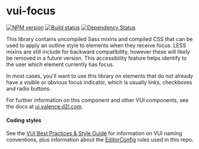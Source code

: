 # vui-focus
[![NPM version][npm-image]][npm-url]
[![Build status][ci-image]][ci-url]
[![Dependency Status][dependencies-image]][dependencies-url]

This library contains uncompiled Sass mixins and compiled CSS that can be used to apply an outline style to elements when they receive focus. LESS mixins are still include for backward compatibility, however these will likely be removed in a future version. This accessibility feature helps identify to the user which element currently has focus.

In most cases, you'll want to use this library on elements that do not already have a visible or obvious focus indicator, which is usually links, checkboxes and radio buttons.

For further information on this component and other VUI components, see the docs at [ui.valence.d2l.com](http://ui.valence.d2l.com/).

#### Coding styles
See the [VUI Best Practices & Style Guide](https://github.com/Brightspace/valence-ui-docs/wiki/Best-Practices-&-Style-Guide) for information on VUI naming conventions, plus information about the [EditorConfig](http://editorconfig.org) rules used in this repo.

[npm-url]: https://www.npmjs.org/package/vui-focus
[npm-image]: https://img.shields.io/npm/v/vui-focus.svg
[ci-url]: https://travis-ci.org/Brightspace/valence-ui-focus
[ci-image]: https://travis-ci.org/Brightspace/valence-ui-focus.svg?branch=master
[dependencies-url]: https://david-dm.org/brightspace/valence-ui-focus
[dependencies-image]: https://img.shields.io/david/Brightspace/valence-ui-focus.svg
